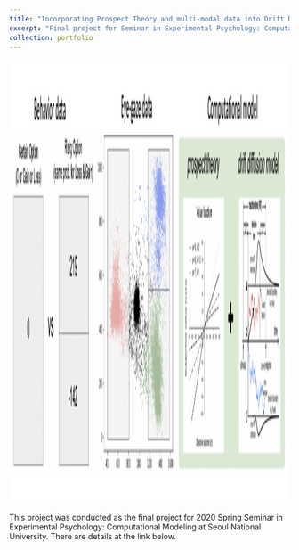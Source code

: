 ```yaml
---
title: "Incorporating Prospect Theory and multi-modal data into Drift Diffusion Model to explain reaction time of risky choice"
excerpt: "Final project for Seminar in Experimental Psychology: Computational Modeling, SNU  2020 Spring<br/><br/><img src='/images/HBA_modeling.png' align='middle' width='700' height='500'>"
collection: portfolio
---
```


<img src='/images/HBA_modeling.png' align='middle' width='1000' height='800'>

This project was conducted as the final project for 2020 Spring Seminar in Experimental Psychology: Computational Modeling at Seoul National University. There are details at the link below. 
